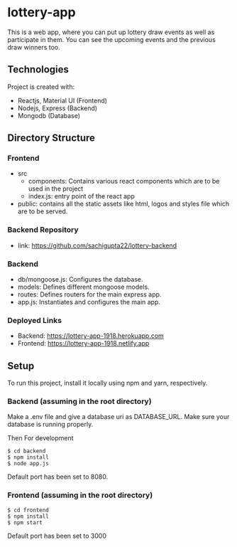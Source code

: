 # lottery-app

This is a web app, where you can put up lottery draw events as well as participate in them. You can see the upcoming events and the previous draw winners too.

## Technologies

Project is created with:

-   Reactjs, Material UI (Frontend)
-   Nodejs, Express (Backend)
-   Mongodb (Database)

## Directory Structure

### Frontend

-   src
    -   components: Contains various react components which are to be used in the project
    -   index.js: entry point of the react app
-   public: contains all the static assets like html, logos and styles file which are to be served.

### Backend Repository

- link: https://github.com/sachigupta22/lottery-backend

### Backend

-   db/mongoose.js: Configures the database.
-   models: Defines different mongoose models.
-   routes: Defines routers for the main express app.
-   app.js: Instantiates and configures the main app.

### Deployed Links

-   Backend: https://lottery-app-1918.herokuapp.com
-   Frontend: https://lottery-app-1918.netlify.app

## Setup

To run this project, install it locally using npm and yarn, respectively.

### Backend (assuming in the root directory)

Make a .env file and give a database uri as DATABASE_URL.
Make sure your database is running properly.

Then
For development

```
$ cd backend
$ npm install
$ node app.js
```

Default port has been set to 8080.

### Frontend (assuming in the root directory)

```
$ cd frontend
$ npm install
$ npm start
```

Default port has been set to 3000
